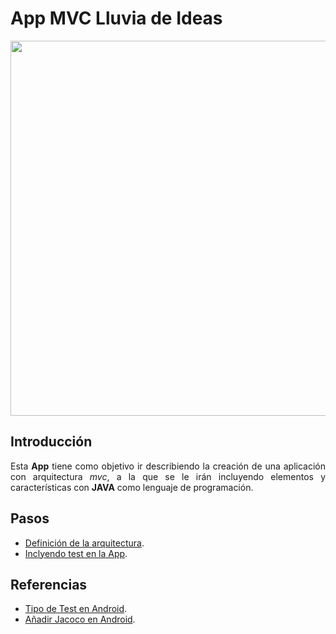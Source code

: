 <div align="justify">

# App MVC Lluvia de Ideas

<div align="center">
  <img src="https://coworkingfy.com/wp-content/uploads/2020/01/grupo-personas-aportando-ideas-reunion-1024x612.jpg" width="600px" >
</div>

## Introducción

   Esta __App__ tiene como objetivo ir describiendo la creación de una aplicación con arquitectura _mvc_, a la que se le irán  incluyendo elementos y características con __JAVA__ como lenguaje de programación.

## Pasos

  - [Definición de la arquitectura](MVC.md).
  - [Inclyendo test en la App](TEST.md).
<!--
  - [Creación de Layouts y sus tipos](LAYOUTS.md).
-->

## Referencias
  - [Tipo de Test en Android](https://developer.android.com/studio/test).
  - [Añadir Jacoco en Android](https://medium.com/nerd-for-tech/setup-jacoco-code-coverage-with-your-multimodule-android-app-kotlin-a0f82573a1).
<div>  
